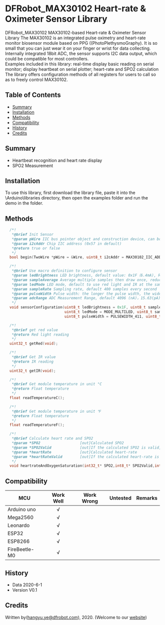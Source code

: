 # DFRobot_MAX30102 Heart-rate & Oximeter Sensor Library 
DFRobot_MAX30102 MAX30102-based Heart-rate & Oximeter Sensor Library
The MAX30102 is an integrated pulse oximetry and heart-rate monitor biosensor module based on PPG ((PhotoPlethysmoGraphy).
It is so small that you can just wear it on your finger or wrist for data collecting. Internally integrated 18bit ADC, the sensor 
supports I2C data output, which could be compatible for most controllers.<br>
Examples included in this library: real-time display basic reading on serial monitor; display heartbeat on serial plotter; heart-rate and SPO2 calculation<br>
The library offers configuration methods of all registers for users to call so as to freely control MAX30102.<br>
   
## Table of Contents

* [Summary](#summary)
* [Installation](#installation)
* [Methods](#methods)
* [Compatibility](#compatibility)
* [History](#history)
* [Credits](#credits)

## Summary

* Heartbeat recognition and heart rate display <br>
* SPO2 Measurement <br>


## Installation

To use this library, first download the library file, paste it into the \Arduino\libraries directory, then open the examples folder and run the demo in the folder.

## Methods

```C++
  /*!
   *@brief Init Sensor
   *@param pWire IIC bus pointer object and construction device, can both pass or not pass parameters (Wire in default)
   *@param i2cAddr Chip IIC address (0x57 in default)
   *@return true or false
   */
  bool begin(TwoWire *pWire = &Wire, uint8_t i2cAddr = MAX30102_IIC_ADDRESS);

  /*!
   *@brief Use macro definition to configure sensor 
   *@param ledBrightness LED brightness, default value: 0x1F（6.4mA), Range: 0~255（0=Off, 255=50mA）
   *@param sampleAverage Average multiple samples then draw once, reduce data throughput, default 4 samples average
   *@param ledMode LED mode, default to use red light and IR at the same time 
   *@param sampleRate Sampling rate, default 400 samples every second 
   *@param pulseWidth Pulse width: the longer the pulse width, the wider the detection range. Default to be Max range 
   *@param adcRange ADC Measurement Range, default 4096 (nA)，15.63(pA) per LSB
   */
  void sensorConfiguration(uint8_t ledBrightness = 0x1F, uint8_t sampleAverage = SAMPLEAVG_4, \
                           uint8_t ledMode = MODE_MULTILED, uint8_t sampleRate = SAMPLERATE_400, \
                           uint8_t pulseWidth = PULSEWIDTH_411, uint8_t adcRange = ADCRANGE_4096);

  /*!
   *@brief get red value 
   *@return Red light reading
   */
  uint32_t getRed(void);

  /*!
   *@brief Get IR value 
   *@return IR reading 
   */
  uint32_t getIR(void);

  /*!
   *@brief Get module temperature in unit °C
   *@return Float temperature 
   */
  float readTemperatureC();

  /*!
   *@brief Get module temperature in unit ℉
   *@return Float temperature 
   */
  float readTemperatureF();

  /*!
   *@brief Calculate heart rate and SPO2 
   *@param *SPO2                  [out]Calculated SPO2
   *@param *SPO2Valid             [out]If the calculated SPO2 is valid, the value is 1
   *@param *heartRate             [out]Calculated heart-rate
   *@param *heartRateValid        [out]If the calculated heart-rate is valid, the value is 1
   */
  void heartrateAndOxygenSaturation(int32_t* SPO2,int8_t* SPO2Valid,int32_t* heartRate,int8_t* heartRateValid);

```

## Compatibility

MCU                | Work Well    | Work Wrong   | Untested    | Remarks
------------------ | :----------: | :----------: | :---------: | -----
Arduino uno        |      √       |              |             | 
Mega2560        |      √       |              |             | 
Leonardo        |      √       |              |             | 
ESP32        |      √       |              |             | 
ESP8266        |      √       |              |             | 
FireBeetle-M0        |      √       |              |             | 


## History

- Data 2020-6-1
- Version V0.1


## Credits

Written by(hangyu.ye@dfrobot.com), 2020. (Welcome to our [website](https://www.dfrobot.com/))

